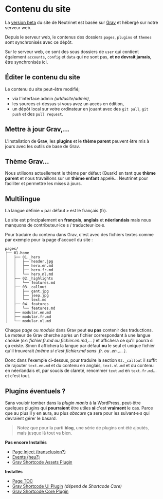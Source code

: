 Contenu du site
===============

La [version beta](https://beta.neutrinet.be) du site de Neutrinet est basée sur [Grav]() et hébergé sur notre serveur web.

Depuis le serveur web, le contenus des dossiers `pages`, `plugins` et `themes` sont synchronisés avec ce dépôt.

Sur le serveur web, ce sont des sous dossiers de `user` qui contient également `accounts`, `config` et `data` qui ne sont pas, **et ne devrait jamais**, être synchronisés ici.

Éditer le contenu du site
-------------------------

Le contenu du site peut-être modifié;

* via l'interface admin _(urldusite/admin)_,
* les sources ci-dessus si vous avez un accès en édition,
* un dépôt local sur votre ordinateur en jouant avec des `git pull`, `git push` et des `pull request`.

Mettre à jour Grav,…
--------------------

L'installation de **Grav**, les **plugins** et le **thème parent** peuvent être mis à jours avec les outils de base de Grav.

Thème Grav…
-----------

Nous utilisons actuellement le thème par défaut (Quark) en tant que **thème parent** et nous travaillons sur un **thème enfant** appelé… Neutrinet pour faciliter et permettre les mises à jours.

Multilingue
-----------

La langue définie « par défaut » est le français (fr).

Le site est principalement en **français**, **anglais** et **néerlandais** mais nous manquons de contributeur·ice·s / traducteur·ice·s.

Pour traduire du contenu dans Grav, c'est avec des fichiers textes comme par exemple pour la page d'accueil du site :

```
pages/
├── 01.home
│   ├── 01._hero
│   │   ├── header.jpg
│   │   ├── hero.en.md
│   │   ├── hero.fr.md
│   │   └── hero.nl.md
│   ├── 02._highlights
│   │   └── features.md
│   ├── 03._callout
│   │   ├── gant.jpg
│   │   ├── jeep.jpg
│   │   └── text.md
│   ├── 04._features
│   │   └── features.md
│   ├── modular.en.md
│   ├── modular.fr.md
│   └── modular.nl.md
```

Chaque _page_ ou _module_ dans Grav peut **ou pas** contenir des traductions.  Le moteur de Grav cherche après un fichier correspondant à une langue choisie _(ex: fichier.fr.md ou fichier.en.md,… )_ et affichera ce qu'il pourra si ça existe.  Sinon il affichera la langue par défaut **ou** le seul et unique fichier qu'il trouverait _(même si c'est fichier.md sans .fr. ou .en.,… )_.

Donc dans l'exemple ci-dessus, pour traduire la section `03._callout` il suffit de rajouter `text.en.md` et du contenu en anglais, `text.nl.md` et du contenu en néerlandais et, par soucis de clareté, renommer `text.md` en `text.fr.md`… et c'est tout.

Plugins éventuels ?
-------------------

Sans vouloir tomber dans la _plugin mania_ à la WordPress, peut-être quelques plugins qui **pourraient** être utiles **si** c'est **vraiment** le cas.  Parce que au plus il y en aura, au plus _obscure_ ça sera pour les suivant·e·s qui devraient gérer le basard.

> Notez que pour la parti **blog**, une série de plugins ont été ajoutés, mais jusque là tout va bien.

**Pas encore Installés**

 * [Page Inject (transclusion?)](https://github.com/getgrav/grav-plugin-page-inject/blob/master/README.md)
 * [Events (heu?)](https://github.com/kalebheitzman/grav-plugin-events/blob/master/README.md)
 * [Grav Shortcode Assets Plugin](https://github.com/getgrav/grav-plugin-shortcode-assets/blob/develop/README.md)

**Installés**

 * [Page TOC](https://github.com/trilbymedia/grav-plugin-page-toc/blob/develop/README.md)
 * [Grav Shortcode UI Plugin](https://github.com/getgrav/grav-plugin-shortcode-ui/blob/master/README.md) _(dépend de Shortcode Core)_
 * [Grav Shortcode Core Plugin](https://github.com/getgrav/grav-plugin-shortcode-core/blob/master/README.md)